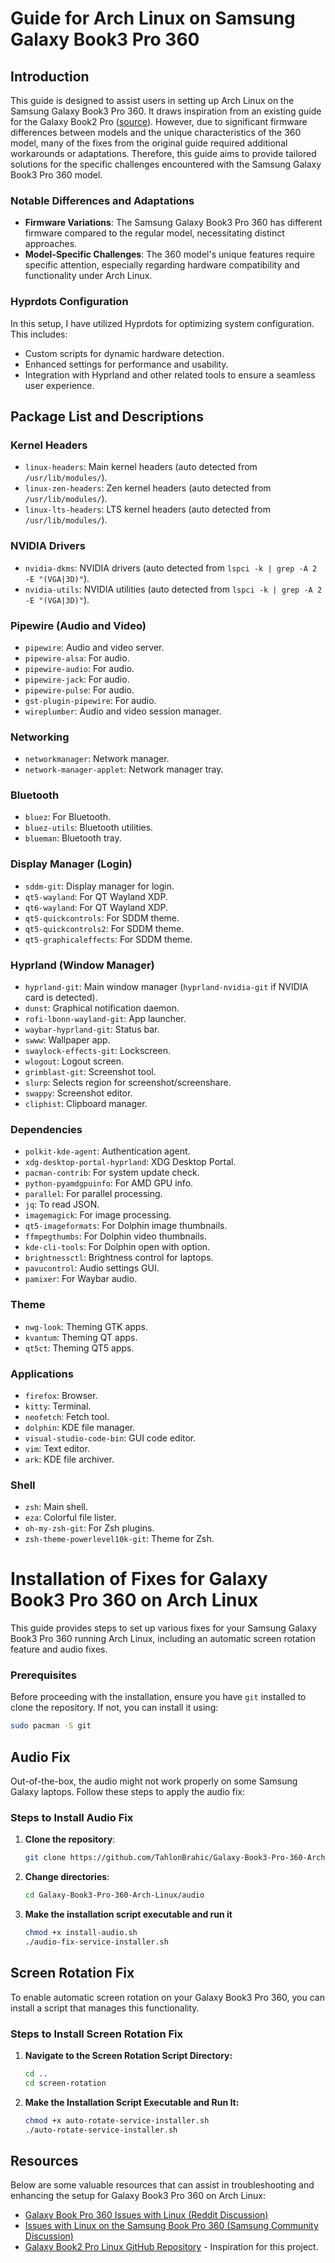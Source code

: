 # Guide for Arch Linux on Samsung Galaxy Book3 Pro 360

## Introduction
This guide is designed to assist users in setting up Arch Linux on the Samsung Galaxy Book3 Pro 360. It draws inspiration from an existing guide for the Galaxy Book2 Pro ([source](https://github.com/joshuagrisham/galaxy-book2-pro-linux)). However, due to significant firmware differences between models and the unique characteristics of the 360 model, many of the fixes from the original guide required additional workarounds or adaptations. Therefore, this guide aims to provide tailored solutions for the specific challenges encountered with the Samsung Galaxy Book3 Pro 360 model.

### Notable Differences and Adaptations
- **Firmware Variations**: The Samsung Galaxy Book3 Pro 360 has different firmware compared to the regular model, necessitating distinct approaches.
- **Model-Specific Challenges**: The 360 model's unique features require specific attention, especially regarding hardware compatibility and functionality under Arch Linux.

### Hyprdots Configuration
In this setup, I have utilized Hyprdots for optimizing system configuration. This includes:
- Custom scripts for dynamic hardware detection.
- Enhanced settings for performance and usability.
- Integration with Hyprland and other related tools to ensure a seamless user experience.

## Package List and Descriptions

### Kernel Headers
- `linux-headers`: Main kernel headers (auto detected from `/usr/lib/modules/`).
- `linux-zen-headers`: Zen kernel headers (auto detected from `/usr/lib/modules/`).
- `linux-lts-headers`: LTS kernel headers (auto detected from `/usr/lib/modules/`).

### NVIDIA Drivers
- `nvidia-dkms`: NVIDIA drivers (auto detected from `lspci -k | grep -A 2 -E "(VGA|3D)"`).
- `nvidia-utils`: NVIDIA utilities (auto detected from `lspci -k | grep -A 2 -E "(VGA|3D)"`).

### Pipewire (Audio and Video)
- `pipewire`: Audio and video server.
- `pipewire-alsa`: For audio.
- `pipewire-audio`: For audio.
- `pipewire-jack`: For audio.
- `pipewire-pulse`: For audio.
- `gst-plugin-pipewire`: For audio.
- `wireplumber`: Audio and video session manager.

### Networking
- `networkmanager`: Network manager.
- `network-manager-applet`: Network manager tray.

### Bluetooth
- `bluez`: For Bluetooth.
- `bluez-utils`: Bluetooth utilities.
- `blueman`: Bluetooth tray.

### Display Manager (Login)
- `sddm-git`: Display manager for login.
- `qt5-wayland`: For QT Wayland XDP.
- `qt6-wayland`: For QT Wayland XDP.
- `qt5-quickcontrols`: For SDDM theme.
- `qt5-quickcontrols2`: For SDDM theme.
- `qt5-graphicaleffects`: For SDDM theme.

### Hyprland (Window Manager)
- `hyprland-git`: Main window manager (`hyprland-nvidia-git` if NVIDIA card is detected).
- `dunst`: Graphical notification daemon.
- `rofi-lbonn-wayland-git`: App launcher.
- `waybar-hyprland-git`: Status bar.
- `swww`: Wallpaper app.
- `swaylock-effects-git`: Lockscreen.
- `wlogout`: Logout screen.
- `grimblast-git`: Screenshot tool.
- `slurp`: Selects region for screenshot/screenshare.
- `swappy`: Screenshot editor.
- `cliphist`: Clipboard manager.

### Dependencies
- `polkit-kde-agent`: Authentication agent.
- `xdg-desktop-portal-hyprland`: XDG Desktop Portal.
- `pacman-contrib`: For system update check.
- `python-pyamdgpuinfo`: For AMD GPU info.
- `parallel`: For parallel processing.
- `jq`: To read JSON.
- `imagemagick`: For image processing.
- `qt5-imageformats`: For Dolphin image thumbnails.
- `ffmpegthumbs`: For Dolphin video thumbnails.
- `kde-cli-tools`: For Dolphin open with option.
- `brightnessctl`: Brightness control for laptops.
- `pavucontrol`: Audio settings GUI.
- `pamixer`: For Waybar audio.

### Theme
- `nwg-look`: Theming GTK apps.
- `kvantum`: Theming QT apps.
- `qt5ct`: Theming QT5 apps.

### Applications
- `firefox`: Browser.
- `kitty`: Terminal.
- `neofetch`: Fetch tool.
- `dolphin`: KDE file manager.
- `visual-studio-code-bin`: GUI code editor.
- `vim`: Text editor.
- `ark`: KDE file archiver.

### Shell
- `zsh`: Main shell.
- `eza`: Colorful file lister.
- `oh-my-zsh-git`: For Zsh plugins.
- `zsh-theme-powerlevel10k-git`: Theme for Zsh.

# Installation of Fixes for Galaxy Book3 Pro 360 on Arch Linux

This guide provides steps to set up various fixes for your Samsung Galaxy Book3 Pro 360 running Arch Linux, including an automatic screen rotation feature and audio fixes.

### Prerequisites

Before proceeding with the installation, ensure you have `git` installed to clone the repository. If not, you can install it using:

```bash
sudo pacman -S git
```

## Audio Fix

Out-of-the-box, the audio might not work properly on some Samsung Galaxy laptops. Follow these steps to apply the audio fix:

### Steps to Install Audio Fix

1. **Clone the repository**:
   ```bash
   git clone https://github.com/TahlonBrahic/Galaxy-Book3-Pro-360-Arch-Linux.git
   ```

2. **Change directories**:
   ```bash
   cd Galaxy-Book3-Pro-360-Arch-Linux/audio
   ```

3. **Make the installation script executable and run it**
   ```bash
   chmod +x install-audio.sh
   ./audio-fix-service-installer.sh
   ```
   
## Screen Rotation Fix

To enable automatic screen rotation on your Galaxy Book3 Pro 360, you can install a script that manages this functionality.

### Steps to Install Screen Rotation Fix

1. **Navigate to the Screen Rotation Script Directory:**
   ```bash
   cd ..
   cd screen-rotation
   ```

2. **Make the Installation Script Executable and Run It:**
   ```bash
   chmod +x auto-rotate-service-installer.sh
   ./auto-rotate-service-installer.sh
   ```

## Resources

Below are some valuable resources that can assist in troubleshooting and enhancing the setup for Galaxy Book3 Pro 360 on Arch Linux:

- [Galaxy Book Pro 360 Issues with Linux (Reddit Discussion)](https://www.reddit.com/r/linuxquestions/comments/p4zz2u/galaxy_book_pro_360_issues_with_linux/)
- [Issues with Linux on the Samsung Book Pro 360 (Samsung Community Discussion)](https://eu.community.samsung.com/t5/computers-it/issues-with-linux-on-the-samsung-book-pro-360/m-p/4243492#M4184)
- [Galaxy Book2 Pro Linux GitHub Repository](https://github.com/joshuagrisham/galaxy-book2-pro-linux) - Inspiration for this project.
